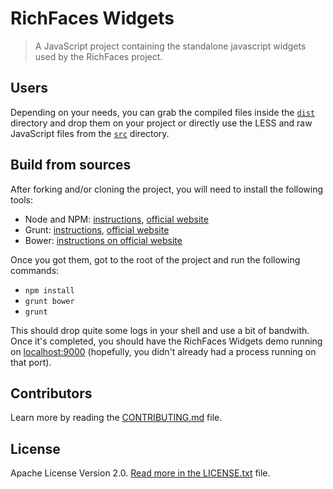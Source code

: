 # RichFaces Widgets #

> A JavaScript project containing the standalone javascript widgets used by the RichFaces project.

## Users ##

Depending on your needs, you can grab the compiled files inside the <code>[dist](https://github.com/richfaces/richfaces-widgets/tree/master/dist)</code> directory and drop them on your
project or directly use the LESS and raw JavaScript files from the <code>[src](https://github.com/richfaces/richfaces-widgets/tree/master/src)</code> directory.

## Build from sources ##

After forking and/or cloning the project, you will need to install the following tools:

- Node and NPM: [instructions](https://github.com/joyent/node/wiki/Installing-Node.js-via-package-manager), [official website](https://npmjs.org/)
- Grunt: [instructions](http://gruntjs.com/getting-started), [official website](http://gruntjs.com/)
- Bower: [instructions on official website](http://bower.io/)

Once you got them, got to the root of the project and run the following commands:

- <code>npm install</code>
- <code>grunt bower</code>
- <code>grunt</code>

This should drop quite some logs in your shell and use a bit of bandwith. Once it's completed, you should have the
RichFaces Widgets demo running on [localhost:9000](http://localhost:9000/) (hopefully, you didn't already had a process
running on that port).

## Contributors ##

Learn more by reading the [CONTRIBUTING.md](https://github.com/richfaces/richfaces-widgets/blob/master/CONTRIBUTING.md) file.

## License ##

Apache License Version 2.0. [Read more in the LICENSE.txt](https://github.com/richfaces/richfaces-widgets/blob/master/LICENSE.txt) file.
